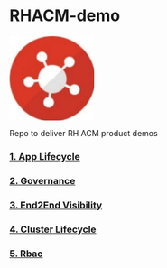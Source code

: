 # RHACM-demo

<img align="center" width="150" src="assets/logo.jpg">

Repo to deliver RH ACM product demos

### [1. App Lifecycle](app-lifecycle/README.md)

### [2. Governance](governance/README.md)

### [3. End2End Visibility](observability/README.md)

### [4. Cluster Lifecycle](cluster-lifecycle/README.md)

### [5. Rbac](rbac/README.md)


